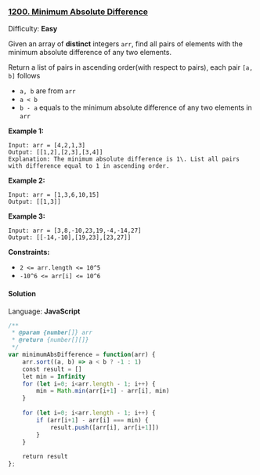 ### [1200\. Minimum Absolute Difference](https://leetcode.com/problems/minimum-absolute-difference/)

Difficulty: **Easy**


Given an array of **distinct** integers `arr`, find all pairs of elements with the minimum absolute difference of any two elements. 

Return a list of pairs in ascending order(with respect to pairs), each pair `[a, b]` follows

*   `a, b` are from `arr`
*   `a < b`
*   `b - a` equals to the minimum absolute difference of any two elements in `arr`

**Example 1:**

```
Input: arr = [4,2,1,3]
Output: [[1,2],[2,3],[3,4]]
Explanation: The minimum absolute difference is 1\. List all pairs with difference equal to 1 in ascending order.
```

**Example 2:**

```
Input: arr = [1,3,6,10,15]
Output: [[1,3]]
```

**Example 3:**

```
Input: arr = [3,8,-10,23,19,-4,-14,27]
Output: [[-14,-10],[19,23],[23,27]]
```

**Constraints:**

*   `2 <= arr.length <= 10^5`
*   `-10^6 <= arr[i] <= 10^6`


#### Solution

Language: **JavaScript**

```javascript
/**
 * @param {number[]} arr
 * @return {number[][]}
 */
var minimumAbsDifference = function(arr) {
    arr.sort((a, b) => a < b ? -1 : 1)
    const result = []
    let min = Infinity
    for (let i=0; i<arr.length - 1; i++) {
        min = Math.min(arr[i+1] - arr[i], min)
    }
    
    for (let i=0; i<arr.length - 1; i++) {
        if (arr[i+1] - arr[i] === min) {
            result.push([arr[i], arr[i+1]])
        }
    }
    
    return result
};
```